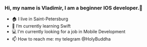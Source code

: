 ### Hi, my name is Vladimir, I am a beginner IOS developer.👋

- 🏠 I live in Saint-Petersburg
- 🌱 I’m currently learning Swift 
- 💻 I'm currently looking for a job in Mobile Development
- 📫 How to reach me: my telegram @HolyBuddha
<!--
**HolyBuddha/HolyBuddha** is a ✨ _special_ ✨ repository because its `README.md` (this file) appears on your GitHub profile.

Here are some ideas to get you started:

- 🔭 I’m currently working on ...
- 🌱 I’m currently learning ...
- 👯 I’m looking to collaborate on ...
- 🤔 I’m looking for help with ...
- 💬 Ask me about ...
- 📫 How to reach me: ...
- 😄 Pronouns: ...
- ⚡ Fun fact: ...
-->
